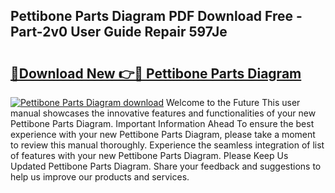 ## Pettibone Parts Diagram PDF Download Free - Part-2v0 User Guide Repair 597Je

# <h2><a href="http://dfi6k4y.blite.top/?on=Pettibone+Parts+Diagram">🔗Download New 👉🔴 Pettibone Parts Diagram</a></h2>

[![Pettibone Parts Diagram download](https://i.imgur.com/lujVjoI.png)](http://dfi6k4y.blite.top/?on=Pettibone+Parts+Diagram)
Welcome to the Future This user manual showcases the innovative features and functionalities of your new Pettibone Parts Diagram. Important Information Ahead To ensure the best experience with your new Pettibone Parts Diagram, please take a moment to review this manual thoroughly. Experience the seamless integration of list of features with your new Pettibone Parts Diagram. Please Keep Us Updated Pettibone Parts Diagram. Share your feedback and suggestions to help us improve our products and services.
